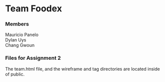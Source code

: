 # Team Foodex
### Members
  Mauricio Panelo  
  Dylan Uys  
  Chang Gwoun  
  
### Files for Assignment 2
The team.html file, and the wireframe and tag directories are located inside of public.

